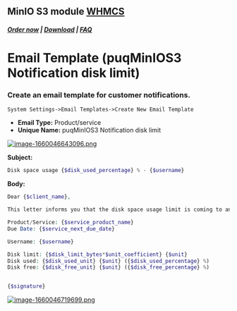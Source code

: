 ## MinIO S3 module **[WHMCS](https://puqcloud.com/link.php?id=77)**

#####  [Order now](https://puqcloud.com/index.php?rp=/store/whmcs-module-minio-s3) | [Download](https://download.puqcloud.com/WHMCS/servers/PUQ_WHMCS-MinIO-S3/) | [FAQ](https://faq.puqcloud.com/)

# Email Template (puqMinIOS3 Notification disk limit)

### Create an email template for customer notifications.

```
System Settings->Email Templates->Create New Email Template
```

- **Email Type:** Product/service
- **Unique Name:** puqMinIOS3 Notification disk limit

[![image-1660046643096.png](https://doc.puq.info/uploads/images/gallery/2022-08/scaled-1680-/image-1660046643096.png)](https://doc.puq.info/uploads/images/gallery/2022-08/image-1660046643096.png)

**Subject:**

```PHP
Disk space usage {$disk_used_percentage} % - {$username}
```

**Body:**

```PHP
Dear {$client_name},

This letter informs you that the disk space usage limit is coming to an end.

Product/Service: {$service_product_name}
Due Date: {$service_next_due_date}

Username: {$username}

Disk limit: {$disk_limit_bytes*$unit_coefficient} {$unit}
Disk used: {$disk_used_unit} {$unit} ({$disk_used_percentage} %)
Disk free: {$disk_free_unit} {$unit} ({$disk_free_percentage} %)


{$signature}
```

[![image-1660046719699.png](https://doc.puq.info/uploads/images/gallery/2022-08/scaled-1680-/image-1660046719699.png)](https://doc.puq.info/uploads/images/gallery/2022-08/image-1660046719699.png)
